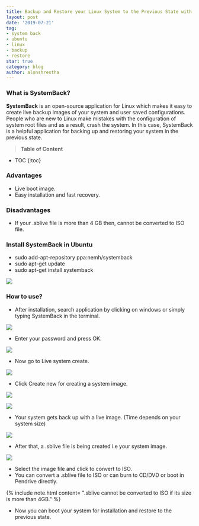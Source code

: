 ```yaml
---
title: Backup and Restore your Linux System to the Previous State with "SystemBack"
layout: post
date: '2019-07-21'
tag:
- system back
- ubuntu
- linux
- backup
- restore
star: true
category: blog
author: alonshrestha
---
```


### What is SystemBack?

**SystemBack** is an open-source application for Linux which makes it easy to create live backup images of your system and user saved configurations. People who are new to Linux make mistakes with the configuration of system root files and as a result, crash the system. In this case, SystemBack is a helpful application for backing up and restoring your system in the previous state.

> **Table of Content**

* TOC
{:toc}

### Advantages

-  Live boot image.
-  Easy installation and fast recovery.

### Disadvantages

- If your .sblive file is more than 4 GB then, cannot be converted to ISO file.

### Install SystemBack in Ubuntu

 - <span class="evidence">sudo add-apt-repository ppa:nemh/systemback </span>
- <span class="evidence"> sudo apt-get update </span>
-  <span class="evidence"> sudo apt-get install systemback </span>

![](/assets/images/blog/2019-07-21/1.PNG)

###  How to use?

- After installation, search application by clicking on windows or simply typing SystemBack in the terminal.

![](/assets/images/blog/2019-07-21/2.PNG)

- Enter your password and press OK.

![](/assets/images/blog/2019-07-21/3.PNG)

- Now go to Live system create.

![](/assets/images/blog/2019-07-21/4.PNG)

- Click Create new for creating a system image.

![](/assets/images/blog/2019-07-21/5.PNG)

![](/assets/images/blog/2019-07-21/6.PNG)

- Your system gets back up with a live image. (Time depends on your system size)

![](/assets/images/blog/2019-07-21/7.PNG)

- After that, a .sblive file is being created i.e your system image.

![](/assets/images/blog/2019-07-21/8.PNG)

- Select the image file and click to convert to ISO.
- You can convert a .sblive file to ISO or can burn to CD/DVD or boot in Pendrive directly.

{% include note.html content= ".sblive cannot be converted to ISO if its size is more than 4GB." %}

- Now you can boot your system for installation and restore to the previous state.